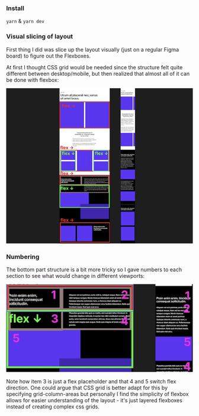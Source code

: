 ### Install

`yarn` & `yarn dev`

### Visual slicing of layout

First thing I did was slice up the layout visually (just on a regular Figma board) to figure out the Flexboxes.

At first I thought CSS grid would be needed since the structure felt quite different between desktop/mobile, but then realized that almost all of it can be done with flexbox:

![](./public/images/brink-assignment-slicing.jpg)

### Numbering

The bottom part structure is a bit more tricky so I gave numbers to each section to see what would change in different viewports:

![](./public/images/brink-numbering.jpg)

Note how item 3 is just a flex placeholder and that 4 and 5 switch flex direction. One could argue that CSS grid is better adapt for this by specifying grid-column-areas but personally I find the simplicity of flexbox allows for easier understanding of the layout - it's just layered flexboxes instead of creating complex css grids.
